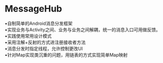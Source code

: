 # MessageHub
•自制简单的Android消息分发框架<br>
•实现业务与Activity之间、业务与业务之间解耦，统一的消息入口可用做反馈。<br>
•实践使用常用设计模式<br>
•采用注解+反射的方式进注册接收者方法<br>
•消息分发时指定线程，允许控制更改UI<br>
•针对Map实现类沉重的问题，用链表的方式实现简单Map映射<br>
